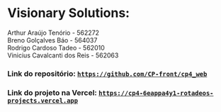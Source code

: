 # Visionary Solutions:
Arthur Araújo Tenório - 562272<br>
Breno Golçalves Báo - 564037<br>
Rodrigo Cardoso Tadeo - 562010<br>
Vinicius Cavalcanti dos Reis - 562063

### Link do repositório: <code>https://github.com/CP-front/cp4_web</code>
### Link do projeto na Vercel: <code>https://cp4-6eappa4y1-rotadeos-projects.vercel.app</code>